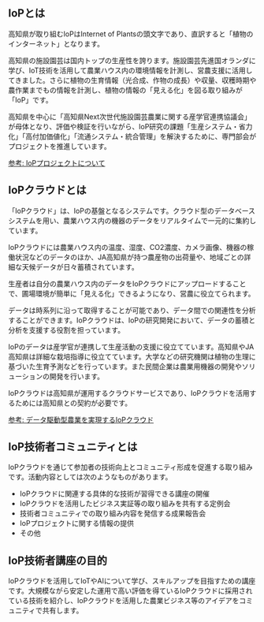 ## IoPとは

高知県が取り組むIoPはInternet of Plantsの頭文字であり、直訳すると「植物のインターネット」となります。

高知県の施設園芸は国内トップの生産性を誇ります。施設園芸先進国オランダに学び、IoT技術を活用して農業ハウス内の環境情報を計測し、営農支援に活用してきました。さらに植物の生育情報（光合成、作物の成長）や収量、収穫時期や農作業までもの情報を計測し、植物の情報の「見える化」を図る取り組みが「IoP」です。

高知県を中心に「高知県Next次世代施設園芸農業に関する産学官連携協議会」が母体となり、評価や検証を行いながら、IoP研究の課題「生産システム・省力化」「高付加価値化」「流通システム・統合管理」を解決するために、専門部会がプロジェクトを推進しています。

[参考: IoPプロジェクトについて](https://kochi-iop.jp/)

## IoPクラウドとは

「IoPクラウド」は、IoPの基盤となるシステムです。クラウド型のデータベースシステムを用い、農業ハウス内の機器のデータをリアルタイムで一元的に集約しています。

<!-- TODO: 稼働実績、例えば日経の記事から -->

IoPクラウドには農業ハウス内の温度、湿度、CO2濃度、カメラ画像、機器の稼働状況などのデータのほか、JA高知県が持つ農産物の出荷量や、地域ごとの詳細な天候データが日々蓄積されています。

生産者は自分の農業ハウス内のデータをIoPクラウドにアップロードすることで、圃場環境が簡単に「見える化」できるようになり、営農に役立てられます。

データは時系列に沿って取得することが可能であり、データ間での関連性を分析することができます。IoPクラウドは、IoPの研究開発において、データの蓄積と分析を支援する役割を担っています。

IoPのデータは産学官が連携して生産活動の支援に役立てています。高知県やJA高知県は詳細な栽培指導に役立てています。大学などの研究機関は植物の生理に基づいた生育予測などを行っています。また民間企業は農業用機器の開発やソリューションの開発を行います。

IoPクラウドは高知県が運用するクラウドサービスであり、IoPクラウドを活用するためには高知県との契約が必要です。

[参考: データ駆動型農業を実現するIoPクラウド](https://kochi-iop.jp/iop-cloud/)



## IoP技術者コミュニティとは

IoPクラウドを通じて参加者の技術向上とコミュニティ形成​を促進する取り組みです。活動内容としては次のようなものがあります。

- IoPクラウドに関連する具体的な技術が習得できる講座の開催​
- IoPクラウドを活用したビジネス実証等の取り組みを共有する定例会​
- 技術者コミュニティでの取り組み内容を発信する成果報告会​
- IoPプロジェクトに関する情報の提供​
- その他

## IoP技術者講座の目的

IoPクラウドを活用してIoTやAIについて学び、スキルアップを目指すための講座です。大規模ながら安定した運用で高い評価を得ているIoPクラウドに採用されている技術を紹介し、IoPクラウドを活用した農業ビジネス等のアイデアをコミュニティで共有します。